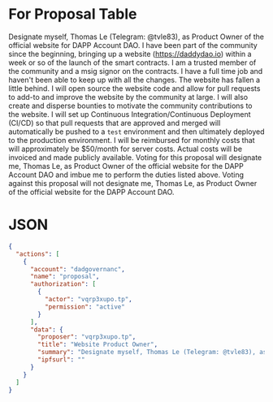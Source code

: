 # For Proposal Table

Designate myself, Thomas Le (Telegram: @tvle83), as Product Owner of the official website for DAPP Account DAO. I have been part of the community since the beginning, bringing up a website (https://daddydao.io) within a week or so of the launch of the smart contracts. I am a trusted member of the community and a msig signor on the contracts. I have a full time job and haven't been able to keep up with all the changes. The website has fallen a little behind. I will open source the website code and allow for pull requests to add-to and improve the website by the community at large. I will also create and disperse bounties to motivate the community contributions to the website. I will set up Continuous Integration/Continuous Deployment (CI/CD) so that pull requests that are approved and merged will automatically be pushed to a `test` environment and then ultimately deployed to the production environment. I will be reimbursed for monthly costs that will approximately be $50/month for server costs. Actual costs will be invoiced and made publicly available. Voting for this proposal will designate me, Thomas Le, as Product Owner of the official website for the DAPP Account DAO and imbue me to perform the duties listed above. Voting against this proposal will not designate me, Thomas Le, as Product Owner of the official website for the DAPP Account DAO.

# JSON

```json
{
  "actions": [
    {
      "account": "dadgovernanc",
      "name": "proposal",
      "authorization": [
        {
          "actor": "vqrp3xupo.tp",
          "permission": "active"
        }
      ],
      "data": {
        "proposer": "vqrp3xupo.tp",
        "title": "Website Product Owner",
        "summary": "Designate myself, Thomas Le (Telegram: @tvle83), as Product Owner of the official website for DAPP Account DAO. I have been part of the community since the beginning, bringing up a website (https://daddydao.io) within a week or so of the launch of the smart contracts. I am a trusted member of the community and a msig signor on the contracts. I have a full time job and haven't been able to keep up with all the changes. The website has fallen a little behind. I will open source the website code and allow for pull requests to add-to and improve the website by the community at large. I will also create and disperse bounties to motivate the community contributions to the website. I will set up Continuous Integration/Continuous Deployment (CI/CD) so that pull requests that are approved and merged will automatically be pushed to a test environment and then ultimately deployed to the production environment. I will be reimbursed for monthly costs that will approximately be $50/month for server costs. Actual costs will be invoiced and made publicly available. I will continue to work and make changes to the website too, of course. More responsibilities can be added with proposals from the DAO. Being the product owner does not exclude me from bounties. If a bounty is not worked on or claimed within 30 days of announcement I will be eligible to work on it. I will also take the responsibility of managing and/or delegating the DNS records and other configuration requirements related to the websites and domains, if the DAO wishes it.  Voting for this proposal will designate me, Thomas Le, as Product Owner of the official website for the DAPP Account DAO and imbue me to perform the duties listed above. Voting against this proposal will not designate me, Thomas Le, as Product Owner of the official website for the DAPP Account DAO.",
        "ipfsurl": ""
      }
    }
  ]
}
```
